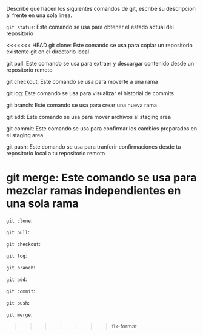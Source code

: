 Describe que hacen los siguientes comandos de git, escribe su descripcion al frente en una sola linea.

`git status`: Este comando se usa para obtener el estado actual del repositorio

<<<<<<< HEAD
git clone: Este comando se usa para copiar un repositorio existente git en el directorio local

git pull: Este comando se usa para extraer y descargar contenido desde un repositorio remoto

git checkout: Este comando se usa para moverte a una rama

git log: Este comando se usa para visualizar el historial de commits

git branch: Este comando se usa para crear una nueva rama

git add: Este comando se usa para mover archivos al staging area

git commit: Este comando se usa para confirmar los cambios preparados en el staging area

git push: Este comando se usa para tranferir confirmaciones desde tu repositorio local a tu repositorio remoto

git merge: Este comando se usa para mezclar ramas independientes en una sola rama
=======
`git clone`:

`git pull`:

`git checkout`:

`git log`:

`git branch`:

`git add`:

`git commit`:

`git push`:

`git merge`:
>>>>>>> fix-format
